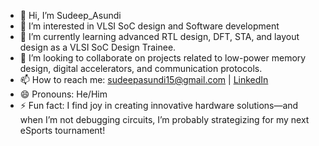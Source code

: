 - 👋 Hi, I’m Sudeep_Asundi  
- 👀 I’m interested in VLSI SoC design and Software development  
- 🌱 I’m currently learning advanced RTL design, DFT, STA, and layout design as a VLSI SoC Design Trainee.  
- 💞️ I’m looking to collaborate on projects related to low-power memory design, digital accelerators, and communication protocols.  
- 📫 How to reach me: [sudeepasundi15@gmail.com](mailto:sudeepasundi15@gmail.com) | [LinkedIn](https://linkedin.com/in/sudeep-asundi)  
- 😄 Pronouns: He/Him  
- ⚡ Fun fact: I find joy in creating innovative hardware solutions—and when I’m not debugging circuits, I’m probably strategizing for my next eSports tournament!  


<!---
sudeepasundi/sudeepasundi is a ✨ special ✨ repository because its `README.md` (this file) appears on your GitHub profile.
You can click the Preview link to take a look at your changes.
--->
